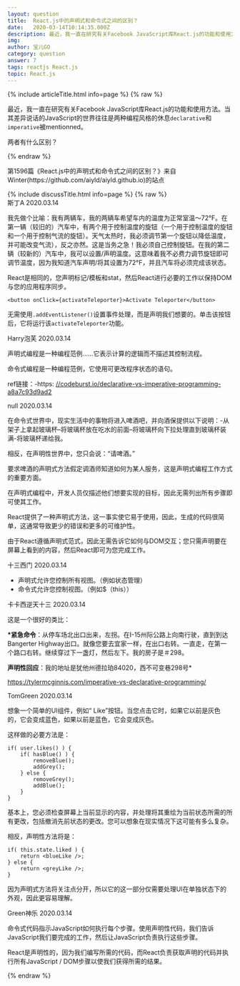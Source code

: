 ```yaml
---
layout: question
title:  React.js中的声明式和命令式之间的区别？
date:   2020-03-14T10:14:35.000Z
description: 最近，我一直在研究有关Facebook JavaScript库React.js的功能和使用方法。当其差异说话的JavaScript的世界往往是两种编程风格...
img: 
author: 宝儿GO
category: question
answer: 7
tags: reactjs React.js
topic: React.js
---
```

<div class="article-root">
  <div class="article">
    {% include articleTitle.html info=page %}
    {% raw %}
    <div class="article-content"><p><font style="vertical-align: inherit;"><font style="vertical-align: inherit;">最近，我一直在研究有关Facebook JavaScript库React.js的功能和使用方法。</font><font style="vertical-align: inherit;">当其差异说话的JavaScript的世界往往是两种编程风格的休息</font></font><code>declarative</code><font style="vertical-align: inherit;"><font style="vertical-align: inherit;">和</font></font><code>imperative</code><font style="vertical-align: inherit;"><font style="vertical-align: inherit;">被mentionned。</font></font></p>

<p><font style="vertical-align: inherit;"><font style="vertical-align: inherit;">两者有什么区别？</font></font></p></div>
    {% endraw %}
  </div>
  <p class="winter_mark">第1596篇《React.js中的声明式和命令式之间的区别？》来自Winter(https://github.com/aiyld/aiyld.github.io)的站点</p>
  <div class="discuss-wrapper">
    {% include discussTitle.html info=page %}
    {% raw %}
    <div class="discuss-list">
    <div class="discuss-item">
        <div class="discuss-parent">
          <div class="discuss-meta">
            <span class="discuss-user">斯丁A</span>
            <span class="discuss-time">2020.03.14</span>
          </div>
          <div class="discuss-comment"><p><font style="vertical-align: inherit;"><font style="vertical-align: inherit;">我先做个比喻：我有两辆车，我的两辆车希望车内的温度为正常室温〜72°F。</font><font style="vertical-align: inherit;">在第一辆（较旧的）汽车中，有两个用于控制温度的旋钮（一个用于控制温度的旋钮和一个用于控制气流的旋钮）。</font><font style="vertical-align: inherit;">天气太热时，我必须调节第一个旋钮以降低温度，并可能改变气流），反之亦然。</font><font style="vertical-align: inherit;">这是当务之急！</font><font style="vertical-align: inherit;">我必须自己控制旋钮。</font><font style="vertical-align: inherit;">在我的第二辆（较新的）汽车中，我可以设置/声明温度。</font><font style="vertical-align: inherit;">这意味着我不必费力调节旋钮即可调节温度，因为我知道汽车声明/将其设置为72°F，并且汽车将必须完成该状态。</font></font></p>

<p><font style="vertical-align: inherit;"><font style="vertical-align: inherit;">React是相同的，您声明标记/模板和stat，然后React进行必要的工作以保持DOM与您的应用程序同步。</font></font></p>

<p><code>&lt;button onClick={activateTeleporter}&gt;Activate Teleporter&lt;/button&gt;</code> </p>

<p><font style="vertical-align: inherit;"><font style="vertical-align: inherit;">无需使用</font></font><code>.addEventListener()</code><font style="vertical-align: inherit;"><font style="vertical-align: inherit;">设置事件处理，而是声明我们想要的。</font><font style="vertical-align: inherit;">单击该按钮后，它将运行该</font></font><code>activateTeleporter</code><font style="vertical-align: inherit;"><font style="vertical-align: inherit;">功能。</font></font></p></div>
        </div></div><div class="discuss-item">
        <div class="discuss-parent">
          <div class="discuss-meta">
            <span class="discuss-user">Harry泡芙</span>
            <span class="discuss-time">2020.03.14</span>
          </div>
          <div class="discuss-comment"><p><font style="vertical-align: inherit;"><font style="vertical-align: inherit;">声明式编程是一种编程范例……它表示计算的逻辑而不描述其控制流程。</font></font></p>

<p><font style="vertical-align: inherit;"><font style="vertical-align: inherit;">命令式编程是一种编程范例，它使用可更改程序状态的语句。</font></font></p>

<p><font style="vertical-align: inherit;"><font style="vertical-align: inherit;">ref链接：-https: </font></font><a href="https://codeburst.io/declarative-vs-imperative-programming-a8a7c93d9ad2" rel="nofollow noreferrer"><font style="vertical-align: inherit;"><font style="vertical-align: inherit;">//codeburst.io/declarative-vs-imperative-programming-a8a7c93d9ad2</font></font></a></p></div>
        </div></div><div class="discuss-item">
        <div class="discuss-parent">
          <div class="discuss-meta">
            <span class="discuss-user">null</span>
            <span class="discuss-time">2020.03.14</span>
          </div>
          <div class="discuss-comment"><p><font style="vertical-align: inherit;"><font style="vertical-align: inherit;">在命令式世界中，现实生活中的事物将进入啤酒吧，并向酒保提供以下说明：-从架子上拿起玻璃杯–将玻璃杯放在吃水的前面–将玻璃杯向下拉处理直到玻璃杯装满-将玻璃杯递给我。</font></font></p>

<p><font style="vertical-align: inherit;"><font style="vertical-align: inherit;">相反，在声明性世界中，您只会说：“请啤酒。”</font></font></p>

<p><font style="vertical-align: inherit;"><font style="vertical-align: inherit;">要求啤酒的声明式方法假定调酒师知道如何为某人服务，这是声明式编程工作方式的重要方面。</font></font></p>

<p><font style="vertical-align: inherit;"><font style="vertical-align: inherit;">在声明式编程中，开发人员仅描述他们想要实现的目标，因此无需列出所有步骤即可使其工作。</font></font></p>

<p><font style="vertical-align: inherit;"><font style="vertical-align: inherit;">React提供了一种声明式方法，这一事实使它易于使用，因此，生成的代码很简单，这通常导致更少的错误和更多的可维护性。</font></font></p>

<p><font style="vertical-align: inherit;"><font style="vertical-align: inherit;">由于React遵循声明式范式，因此无需告诉它如何与DOM交互；</font><font style="vertical-align: inherit;">您只需声明要在屏幕上看到的内容，然后React即可为您完成工作。</font></font></p></div>
        </div></div><div class="discuss-item">
        <div class="discuss-parent">
          <div class="discuss-meta">
            <span class="discuss-user">十三西门</span>
            <span class="discuss-time">2020.03.14</span>
          </div>
          <div class="discuss-comment"><ul>
<li><font style="vertical-align: inherit;"><font style="vertical-align: inherit;">声明式允许您控制所有视图。</font><font style="vertical-align: inherit;">（例如状态管理）</font></font></li>
<li><font style="vertical-align: inherit;"><font style="vertical-align: inherit;">命令式允许您控制视图。</font><font style="vertical-align: inherit;">（例如$（this））</font></font></li>
</ul></div>
        </div></div><div class="discuss-item">
        <div class="discuss-parent">
          <div class="discuss-meta">
            <span class="discuss-user">卡卡西逆天十三</span>
            <span class="discuss-time">2020.03.14</span>
          </div>
          <div class="discuss-comment"><p><font style="vertical-align: inherit;"><font style="vertical-align: inherit;">这是一个很好的类比：</font></font></p>

<p><strong><font style="vertical-align: inherit;"><font style="vertical-align: inherit;">*紧急命令</font></font></strong><font style="vertical-align: inherit;"><font style="vertical-align: inherit;">：从停车场北出口出来，左拐。</font><font style="vertical-align: inherit;">在I-15州际公路上向南行驶，直到到达Bangerter Highway出口。</font><font style="vertical-align: inherit;">就像您要去宜家一样，在出口右转。</font><font style="vertical-align: inherit;">一直走，在第一个路口右转。</font><font style="vertical-align: inherit;">继续穿过下一盏灯，然后左下。</font><font style="vertical-align: inherit;">我的房子是＃298。</font></font></p>

<p><strong><font style="vertical-align: inherit;"><font style="vertical-align: inherit;">声明性回应</font></font></strong><font style="vertical-align: inherit;"><font style="vertical-align: inherit;">：我的地址是犹他州德拉珀84020，西不可变巷298号*</font></font></p>

<p><a href="https://tylermcginnis.com/imperative-vs-declarative-programming/" rel="noreferrer"><font style="vertical-align: inherit;"><font style="vertical-align: inherit;">https://tylermcginnis.com/imperative-vs-declarative-programming/</font></font></a></p></div>
        </div></div><div class="discuss-item">
        <div class="discuss-parent">
          <div class="discuss-meta">
            <span class="discuss-user">TomGreen</span>
            <span class="discuss-time">2020.03.14</span>
          </div>
          <div class="discuss-comment"><p><font style="vertical-align: inherit;"><font style="vertical-align: inherit;">想象一个简单的UI组件，例如“ Like”按钮。</font><font style="vertical-align: inherit;">当您点击它时，如果它以前是灰色的，它会变成蓝色，如果以前是蓝色，它会变成灰色。</font></font></p>

<p><font style="vertical-align: inherit;"><font style="vertical-align: inherit;">这样做的必要方法是：</font></font></p>

<pre><code>if( user.likes() ) {<font></font>
    if( hasBlue() ) {<font></font>
        removeBlue();<font></font>
        addGrey();<font></font>
    } else {<font></font>
        removeGrey();<font></font>
        addBlue();<font></font>
    }<font></font>
}<font></font>
</code></pre>

<p><font style="vertical-align: inherit;"><font style="vertical-align: inherit;">基本上，您必须检查屏幕上当前显示的内容，并处理将其重绘为当前状态所需的所有更改，包括撤消先前状态的更改。</font><font style="vertical-align: inherit;">您可以想象在现实情况下这可能有多么复杂。</font></font></p>

<p><font style="vertical-align: inherit;"><font style="vertical-align: inherit;">相反，声明性方法将是：</font></font></p>

<pre><code>if( this.state.liked ) {<font></font>
    return &lt;blueLike /&gt;;<font></font>
} else {<font></font>
    return &lt;greyLike /&gt;;<font></font>
}<font></font>
</code></pre>

<p><font style="vertical-align: inherit;"><font style="vertical-align: inherit;">因为声明式方法将关注点分开，所以它的这一部分仅需要处理UI在单独状态下的外观，因此更容易理解。</font></font></p></div>
        </div></div><div class="discuss-item">
        <div class="discuss-parent">
          <div class="discuss-meta">
            <span class="discuss-user">Green神乐</span>
            <span class="discuss-time">2020.03.14</span>
          </div>
          <div class="discuss-comment"><p><font style="vertical-align: inherit;"><font style="vertical-align: inherit;">命令式代码指示JavaScript如何执行每个步骤。</font><font style="vertical-align: inherit;">使用声明性代码，我们告诉JavaScript我们要完成的工作，然后让JavaScript负责执行这些步骤。</font></font></p>

<p><font style="vertical-align: inherit;"><font style="vertical-align: inherit;">React是声明性的，因为我们编写所需的代码，而React负责获取声明的代码并执行所有JavaScript / DOM步骤以使我们获得所需的结果。</font></font></p></div>
        </div></div>
    </div>
    {% endraw %}
  </div>
<div>
